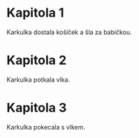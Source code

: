# Kapitola 1

Karkulka dostala košíček a šla za babičkou.

# Kapitola 2

Karkulka potkala vlka.

# Kapitola 3

Karkulka pokecala s vlkem.
